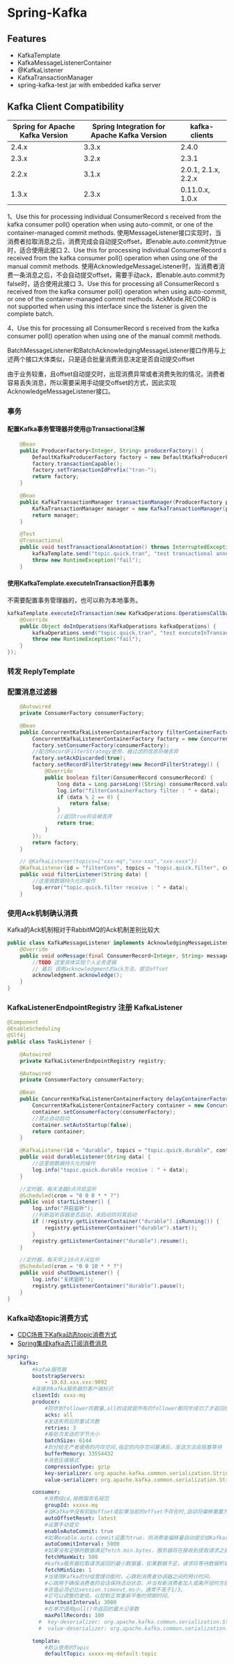 # Spring-Kafka
<!-- @author DHJT 2020-02-12 -->
## Features
- KafkaTemplate
- KafkaMessageListenerContainer
- @KafkaListener
- KafkaTransactionManager
- spring-kafka-test jar with embedded kafka server

## Kafka Client Compatibility
| Spring for Apache Kafka Version | Spring Integration for Apache Kafka Version |    kafka-clients    |
|---------------------------------|---------------------------------------------|---------------------|
| 2.4.x                           | 3.3.x                                       | 2.4.0               |
| 2.3.x                           | 3.2.x                                       | 2.3.1               |
| 2.2.x                           | 3.1.x                                       | 2.0.1, 2.1.x, 2.2.x |
| 1.3.x                           | 2.3.x                                       | 0.11.0.x, 1.0.x     |


1、Use this for processing individual ConsumerRecord s received from the kafka consumer poll() operation when using auto-commit, or one of the container-managed commit methods.
使用MessageListener接口实现时，当消费者拉取消息之后，消费完成会自动提交offset，即enable.auto.commit为true时，适合使用此接口
2、Use this for processing individual ConsumerRecord s received from the kafka consumer poll() operation when using one of the manual commit methods.
使用AcknowledgeMessageListener时，当消费者消费一条消息之后，不会自动提交offset，需要手动ack，即enable.auto.commit为false时，适合使用此接口
3、Use this for processing all ConsumerRecord s received from the kafka consumer poll() operation when using auto-commit, or one of the container-managed commit methods. AckMode.RECORD is not supported when using this interface since the listener is given the complete batch.

4、Use this for processing all ConsumerRecord s received from the kafka consumer poll() operation when using one of the manual commit methods.

BatchMessageListener和BatchAcknowledgingMessageListener接口作用与上述两个接口大体类似，只是适合批量消费消息决定是否自动提交offset

由于业务较重，且offset自动提交时，出现消费异常或者消费失败的情况，消费者容易丢失消息，所以需要采用手动提交offset的方式，因此实现AcknowledgeMessageListener接口。


### 事务

#### 配置Kafka事务管理器并使用@Transactional注解
```java
    @Bean
    public ProducerFactory<Integer, String> producerFactory() {
        DefaultKafkaProducerFactory factory = new DefaultKafkaProducerFactory<>(senderProps());
        factory.transactionCapable();
        factory.setTransactionIdPrefix("tran-");
        return factory;
    }

    @Bean
    public KafkaTransactionManager transactionManager(ProducerFactory producerFactory) {
        KafkaTransactionManager manager = new KafkaTransactionManager(producerFactory);
        return manager;
    }

    @Test
    @Transactional
    public void testTransactionalAnnotation() throws InterruptedException {
        kafkaTemplate.send("topic.quick.tran", "test transactional annotation");
        throw new RuntimeException("fail");
    }
```

#### 使用KafkaTemplate.executeInTransaction开启事务
不需要配置事务管理器的，也可以称为本地事务。
```java
kafkaTemplate.executeInTransaction(new KafkaOperations.OperationsCallback() {
    @Override
    public Object doInOperations(KafkaOperations kafkaOperations) {
        kafkaOperations.send("topic.quick.tran", "test executeInTransaction");
        throw new RuntimeException("fail");
    }
});
```

### 转发 ReplyTemplate

### 配置消息过滤器
```java
    @Autowired
    private ConsumerFactory consumerFactory;

    @Bean
    public ConcurrentKafkaListenerContainerFactory filterContainerFactory() {
        ConcurrentKafkaListenerContainerFactory factory = new ConcurrentKafkaListenerContainerFactory();
        factory.setConsumerFactory(consumerFactory);
        //配合RecordFilterStrategy使用，被过滤的信息将被丢弃
        factory.setAckDiscarded(true);
        factory.setRecordFilterStrategy(new RecordFilterStrategy() {
            @Override
            public boolean filter(ConsumerRecord consumerRecord) {
                long data = Long.parseLong((String) consumerRecord.value());
                log.info("filterContainerFactory filter : " + data);
                if (data % 2 == 0) {
                    return false;
                }
                //返回true将会被丢弃
                return true;
            }
        });
        return factory;
    }

    // @KafkaListener(topics={"xxx-mq","xxx-xxx","xxx-xxxx"})
    @KafkaListener(id = "filterCons", topics = "topic.quick.filter", containerFactory = "filterContainerFactory")
    public void filterListener(String data) {
        //这里做数据持久化的操作
        log.error("topic.quick.filter receive : " + data);
    }
```

### 使用Ack机制确认消费
Kafka的Ack机制相对于RabbitMQ的Ack机制差别比较大
```java
public class KafkaMessageListener implements AcknowledgingMessageListener<Integer, String> {
    @Override
    public void onMessage(final ConsumerRecord<Integer, String> message, final Acknowledgment acknowledgment) {
        //TODO 这里具体实现个人业务逻辑
        // 最后 调用acknowledgment的ack方法，提交offset
        acknowledgment.acknowledge();
    }
}
```

### KafkaListenerEndpointRegistry 注册 KafkaListener
```java
@Component
@EnableScheduling
@Slf4j
public class TaskListener {

    @Autowired
    private KafkaListenerEndpointRegistry registry;

    @Autowired
    private ConsumerFactory consumerFactory;

    @Bean
    public ConcurrentKafkaListenerContainerFactory delayContainerFactory() {
        ConcurrentKafkaListenerContainerFactory container = new ConcurrentKafkaListenerContainerFactory();
        container.setConsumerFactory(consumerFactory);
        //禁止自动启动
        container.setAutoStartup(false);
        return container;
    }

    @KafkaListener(id = "durable", topics = "topic.quick.durable", containerFactory = "delayContainerFactory")
    public void durableListener(String data) {
        //这里做数据持久化的操作
        log.info("topic.quick.durable receive : " + data);
    }

    //定时器，每天凌晨0点开启监听
    @Scheduled(cron = "0 0 0 * * ?")
    public void startListener() {
        log.info("开启监听");
        //判断监听容器是否启动，未启动则将其启动
        if (!registry.getListenerContainer("durable").isRunning()) {
            registry.getListenerContainer("durable").start();
        }
        registry.getListenerContainer("durable").resume();
    }

    //定时器，每天早上10点关闭监听
    @Scheduled(cron = "0 0 10 * * ?")
    public void shutDownListener() {
        log.info("关闭监听");
        registry.getListenerContainer("durable").pause();
    }
}
```
### Kafka动态topic消费方式
- [CDC场景下Kafka动态topic消费方式](http://cache.baiducontent.com/c?m=9d78d513d9d431ab4f9ee0697c67c015684381132ba6a4020ba4843896732d42506793e274764957c7823c390ef50f1aa8b12173441e3df2de8d9f4aaae3c97b73c97d73671cf1104f8c04edd642239176c60be3a94de5e9a1&p=ce6f8315d9c541e001be9b7c174c&newp=9c759a43d6d018fc57efd2601b5692695d0fc20e3bddd201298ffe0cc4241a1a1a3aecbf2d211b0fd5c57a6c02ab4b5beefb32743d0034f1f689df08d2ecce7e3cd1&user=baidu&fm=sc&query=%B6%AF%CC%AC%CF%FB%B7%D1kafka&qid=d7060038000068f2&p1=1)
- [Spring集成kafka态订阅消费消息](https://www.jianshu.com/p/5ea2de323e18)

```yaml
spring:
    kafka:
        #kafak服务器
        bootstrapServers:
            - 10.63.xxx.xxx:9092
        #连接到kafka服务器的客户端标识
        clientId: xxxx-mq
        producer:
            #同步到follower的数量,all的话就是所有的follower都同步成功了才返回给客户端
            acks: all
            #发送失败后的重试次数
            retries: 3
            #每批次发送的字节大小
            batchSize: 6144
            #划分给生产者使用的内存空间,指定的内存空间塞满后，发送方法会阻塞等待
            bufferMemory: 33554432
            #消息压缩格式
            compressionType: gzip
            key-serializer: org.apache.kafka.common.serialization.StringSerializer
            value-serializer: org.apache.kafka.common.serialization.StringSerializer

        consumer:
            #消费组id,按微服务名规范
            groupId: xxxxx-mq
            #当Kafka中没有初始offset或如果当前的offset不存在时,自动将偏移重置为最新偏移
            autoOffsetReset: latest
            #设置手动提交
            enableAutoCommit: true
            #如果enable.auto.commit设置为true，则消费者偏移量自动提交给Kafka的频率（以毫秒为单位）
            autoCommitInterval: 5000
            #如果没有足够的数据满足fetch.min.bytes，服务器将在接收到提取请求之前阻止的最大时间
            fetchMaxWait: 500
            #kafka服务器拉取请求返回的最小数据量，如果数据不足，请求将等待数据积累.
            fetchMinSize: 1
            #当使用Kafka的分组管理功能时，心跳到消费者协调器之间的预计时间。
            #心跳用于确保消费者的会话保持活动状态，并当有新消费者加入或离开组时方便重新平衡。
            #该值必须必比session.timeout.ms小，通常不高于1/3。
            #它可以调整的更低，以控制正常重新平衡的预期时间。
            heartbeatInterval: 3000
            #在单次调用poll()中返回的最大记录数
            maxPollRecords: 100
          #  key-deserializer: org.apache.kafka.common.serialization.StringSerializer
          #  value-deserializer: org.apache.kafka.common.serialization.StringSerializer

        template:
            #默认使用的Topic
            defaultTopic: xxxxx-mq-default-topic
```

[1]: https://blog.csdn.net/jpfjdmm/article/details/100709256 'kafka介绍及使用'
[2]: https://www.jianshu.com/p/13589c6839ec 'Spring-Kafka（七）—— 实现消息转发以及ReplyTemplate'
[3]: https://www.jianshu.com/c/0c9d83802b0c 'Spring-Kafka史上最强入门教程'
[4]: https://www.jianshu.com/p/92487ba9052f 'Kafka在SpringBoot中的入门配置'